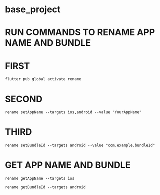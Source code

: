 # base_project

# RUN COMMANDS TO RENAME APP NAME AND BUNDLE

# FIRST
```
flutter pub global activate rename
```
# SECOND
```
rename setAppName --targets ios,android --value "YourAppName"
```
# THIRD
```
rename setBundleId --targets android --value "com.example.bundleId"
```

# GET APP NAME AND BUNDLE
```
rename getAppName --targets ios

rename getBundleId --targets android
```
